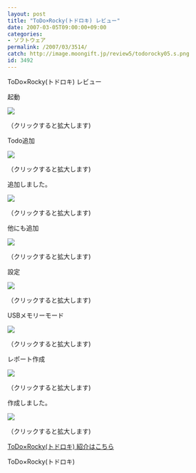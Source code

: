 ```yaml
---
layout: post
title: "ToDo×Rocky(トドロキ) レビュー"
date: 2007-03-05T09:00:00+09:00
categories:
- ソフトウェア
permalink: /2007/03/3514/
catch: http://image.moongift.jp/review5/todorocky05.s.png
id: 3492
---
```

ToDo×Rocky(トドロキ) レビュー  
<!--more-->

起動

  

[![](http://image.moongift.jp/review5/todorocky01.s.png)](http://image.moongift.jp/review5/todorocky01.png)  
  
（クリックすると拡大します)

  

Todo追加

  

[![](http://image.moongift.jp/review5/todorocky02.s.png)](http://image.moongift.jp/review5/todorocky02.png)  
  
（クリックすると拡大します)

  

追加しました。

  

[![](http://image.moongift.jp/review5/todorocky03.s.png)](http://image.moongift.jp/review5/todorocky03.png)  
  
（クリックすると拡大します)

  

他にも追加

  

[![](http://image.moongift.jp/review5/todorocky04.s.png)](http://image.moongift.jp/review5/todorocky04.png)  
  
（クリックすると拡大します)

  

設定

  

[![](http://image.moongift.jp/review5/todorocky05.s.png)](http://image.moongift.jp/review5/todorocky05.png)  
  
（クリックすると拡大します)

  

USBメモリーモード

  

[![](http://image.moongift.jp/review5/todorocky06.s.png)](http://image.moongift.jp/review5/todorocky06.png)  
  
（クリックすると拡大します)

  

レポート作成

  

[![](http://image.moongift.jp/review5/todorocky07.s.png)](http://image.moongift.jp/review5/todorocky07.png)  
  
（クリックすると拡大します)

  

作成しました。

  

[![](http://image.moongift.jp/review5/todorocky08.s.png)](http://image.moongift.jp/review5/todorocky08.png)  
  
（クリックすると拡大します)

  

[ToDo×Rocky(トドロキ) 紹介はこちら](http://fw.moongift.jp/intro/i-3513.html)

  
ToDo×Rocky(トドロキ)